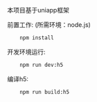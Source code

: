 本项目基于uniapp框架

前置工作: (所需环境：node.js)
```bash
    npm install
```

开发环境运行:
```bash
    npm run dev:h5
```

编译h5:
```bash
    npm run build:h5
```